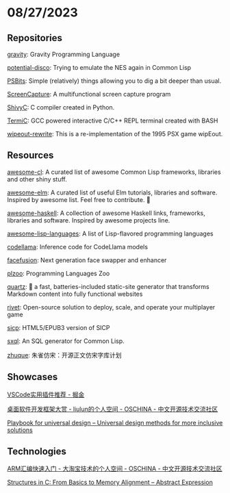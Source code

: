 # 08/27/2023

## Repositories
[gravity](https://github.com/marcobambini/gravity): Gravity Programming Language

[potential-disco](https://github.com/samanthadoran/potential-disco): Trying to emulate the NES again in Common Lisp

[PSBits](https://github.com/gtworek/PSBits): Simple (relatively) things allowing you to dig a bit deeper than usual.

[ScreenCapture](https://github.com/xland/ScreenCapture): A multifunctional screen capture program

[ShivyC](https://github.com/ShivamSarodia/ShivyC): C compiler created in Python.

[TermiC](https://github.com/hanoglu/TermiC): GCC powered interactive C/C++ REPL terminal created with BASH

[wipeout-rewrite](https://github.com/phoboslab/wipeout-rewrite): This is a re-implementation of the 1995 PSX game wipEout.

## Resources
[awesome-cl](https://github.com/CodyReichert/awesome-cl): A curated list of awesome Common Lisp frameworks, libraries and other shiny stuff.

[awesome-elm](https://github.com/sporto/awesome-elm): A curated list of useful Elm tutorials, libraries and software. Inspired by awesome list. Feel free to contribute. 🚀

[awesome-haskell](https://github.com/krispo/awesome-haskell): A collection of awesome Haskell links, frameworks, libraries and software. Inspired by awesome projects line.

[awesome-lisp-languages](https://github.com/dundalek/awesome-lisp-languages): A list of Lisp-flavored programming languages

[codellama](https://github.com/facebookresearch/codellama): Inference code for CodeLlama models

[facefusion](https://github.com/facefusion/facefusion): Next generation face swapper and enhancer

[plzoo](https://github.com/andrejbauer/plzoo): Programming Languages Zoo

[quartz](https://github.com/jackyzha0/quartz): 🌱 a fast, batteries-included static-site generator that transforms Markdown content into fully functional websites

[rivet](https://github.com/rivet-gg/rivet): Open-source solution to deploy, scale, and operate your multiplayer game

[sicp](https://github.com/sarabander/sicp): HTML5/EPUB3 version of SICP

[sxql](https://github.com/fukamachi/sxql): An SQL generator for Common Lisp.

[zhuque](https://github.com/TrionesType/zhuque): 朱雀仿宋：开源正文仿宋字库计划

## Showcases
[VSCode实用插件推荐 - 掘金](https://juejin.cn/post/7232240262402555962)

[桌面软件开发框架大赏 - liulun的个人空间 - OSCHINA - 中文开源技术交流社区](https://my.oschina.net/u/1432189/blog/5534226)

[Playbook for universal design – Universal design methods for more inclusive solutions](https://universaldesignguide.com/)

## Technologies
[ARM汇编快速入门 - 大淘宝技术的个人空间 - OSCHINA - 中文开源技术交流社区](https://my.oschina.net/u/4662964/blog/10097886)

[Structures in C: From Basics to Memory Alignment – Abstract Expression](https://abstractexpr.com/2023/06/29/structures-in-c-from-basics-to-memory-alignment/)
